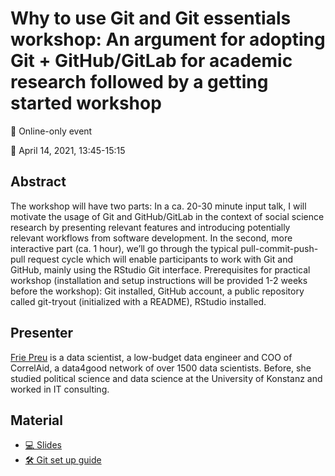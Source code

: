 # Why to use Git and Git essentials workshop: An argument for adopting Git + GitHub/GitLab for academic research followed by a getting started workshop

📍 Online-only event

📆 April 14, 2021, 13:45-15:15

## Abstract
The workshop will have two parts: In a ca. 20-30 minute input talk, I will motivate the usage of Git and GitHub/GitLab in the context of social science research by presenting relevant features and introducing potentially relevant workflows from software development. In the second, more interactive part (ca. 1 hour), we’ll go through the typical pull-commit-push-pull request cycle which will enable participants to work with Git and GitHub, mainly using the RStudio Git interface. Prerequisites for practical workshop (installation and setup instructions will be provided 1-2 weeks before the workshop): Git installed, GitHub account, a public repository called git-tryout (initialized with a README), RStudio installed.


## Presenter

[Frie Preu](https://frie.codes) is a data scientist, a low-budget data engineer and COO of CorrelAid, a data4good network of over 1500 data scientists. Before, she studied political science and data science at the University of Konstanz and worked in IT consulting.

## Material

- [💻 Slides](https://gost.netlify.app/en/2021-04-14_mzes_method_bites/#1)
- [🛠 Git set up guide](https://github.com/friep/git-newbie-playground)
